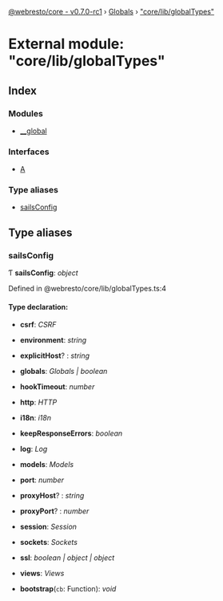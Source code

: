 [@webresto/core - v0.7.0-rc1](../README.md) › [Globals](../globals.md) › ["core/lib/globalTypes"](_core_lib_globaltypes_.md)

# External module: "core/lib/globalTypes"

## Index

### Modules

* [__global](_core_lib_globaltypes_.__global.md)

### Interfaces

* [A](../interfaces/_core_lib_globaltypes_.a.md)

### Type aliases

* [sailsConfig](_core_lib_globaltypes_.md#sailsconfig)

## Type aliases

###  sailsConfig

Ƭ **sailsConfig**: *object*

Defined in @webresto/core/lib/globalTypes.ts:4

#### Type declaration:

* **csrf**: *CSRF*

* **environment**: *string*

* **explicitHost**? : *string*

* **globals**: *Globals | boolean*

* **hookTimeout**: *number*

* **http**: *HTTP*

* **i18n**: *i18n*

* **keepResponseErrors**: *boolean*

* **log**: *Log*

* **models**: *Models*

* **port**: *number*

* **proxyHost**? : *string*

* **proxyPort**? : *number*

* **session**: *Session*

* **sockets**: *Sockets*

* **ssl**: *boolean | object | object*

* **views**: *Views*

* **bootstrap**(`cb`: Function): *void*
